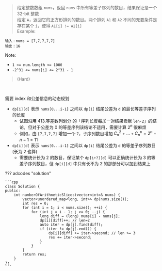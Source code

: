 <!-- prettier-ignore-start -->

> 给定整数数组 `nums`，返回 `nums` 中所有等差子序列的数目，结果保证是一个 32-bit 整数<br>
> 给定 `A`，返回它的正方形排列的数目。两个排列 `A1` 和 `A2` 不同的充要条件是存在某个 `i`，使得 `A1[i] != A2[i]` <br>
> Example:
```
输入：nums = [7,7,7,7,7]
输出：16
```
Note:
>
-   `1 <= num.length <= 1000`
-   `-2^31 <= nums[i] <= 2^31 - 1`
>
> (Hard)

<!-- prettier-ignore-end -->

<br>

需要 index 和公差信息的动态规划

-   `dp[i][d]` 表示 `nums[0...i-1]` 之间以 `dp[i]` 结尾公差为 `d` 的最长等差子序列的长度
    -   试图沿用 413.等差数列划分 的「序列长度每加一对结果贡献 `len-2`」的结论，但对于公差为 0 的等差序列该结论不适用，需要计算 $2^n$ 很麻烦
    -   例如，由 `[7,7,7,7]` 增加一个 `7`，子序列数目增加 $C_n^2+...+C_n^n=2^n-n-1=11$
-   `dp[i][d]` 表示 `nums[0...i-1]` 之间以 `dp[i]` 结尾公差为 `d` 的等差子序列数目 (长为 2 也算)
    -   需要统计长为 2 的数目，保证某个 `dp[i+?][d]` 可以正确统计长为 3 的等差子序列数目，但 `dp[i][d]` 中只有长不为 2 的那部分可以加到结果上

??? adcodes "solution"

    ```cpp
    class Solution {
    public:
        int numberOfArithmeticSlices(vector<int>& nums) {
            vector<unordered_map<long, int>> dp(nums.size());
            int res = 0;
            for (int i = 1; i < nums.size(); ++i) {
                for (int j = i - 1; j >= 0; --j) {
                    long diff = (long) nums[i] - nums[j];
                    dp[i][diff]++; // len=2
                    auto iter = dp[j].find(diff);
                    if (iter != dp[j].end()) {
                        dp[i][diff] += iter->second; // len >= 3
                        res += iter->second;
                    }
                }
            }
            return res;
        }
    };
    ```
